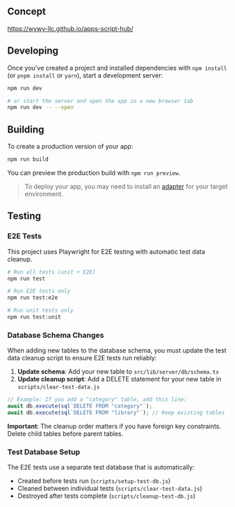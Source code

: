 ## Concept

https://wywy-llc.github.io/apps-script-hub/

## Developing

Once you've created a project and installed dependencies with `npm install` (or `pnpm install` or `yarn`), start a development server:

```bash
npm run dev

# or start the server and open the app in a new browser tab
npm run dev -- --open
```

## Building

To create a production version of your app:

```bash
npm run build
```

You can preview the production build with `npm run preview`.

> To deploy your app, you may need to install an [adapter](https://svelte.dev/docs/kit/adapters) for your target environment.

## Testing

### E2E Tests

This project uses Playwright for E2E testing with automatic test data cleanup.

```bash
# Run all tests (unit + E2E)
npm run test

# Run E2E tests only
npm run test:e2e

# Run unit tests only
npm run test:unit
```

### Database Schema Changes

When adding new tables to the database schema, you must update the test data cleanup script to ensure E2E tests run reliably:

1. **Update schema**: Add your new table to `src/lib/server/db/schema.ts`
2. **Update cleanup script**: Add a DELETE statement for your new table in `scripts/clear-test-data.js`

```javascript
// Example: If you add a "category" table, add this line:
await db.execute(sql`DELETE FROM "category"`);
await db.execute(sql`DELETE FROM "library"`); // Keep existing tables
```

**Important**: The cleanup order matters if you have foreign key constraints. Delete child tables before parent tables.

### Test Database Setup

The E2E tests use a separate test database that is automatically:

- Created before tests run (`scripts/setup-test-db.js`)
- Cleaned between individual tests (`scripts/clear-test-data.js`)
- Destroyed after tests complete (`scripts/cleanup-test-db.js`)
